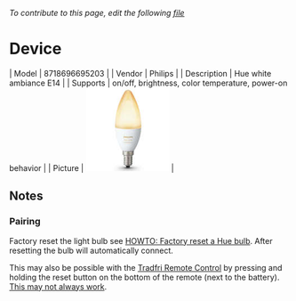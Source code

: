 
*To contribute to this page, edit the following
[file](https://github.com/Koenkk/zigbee2mqtt.io/blob/master/docgen/device_page_notes.js)*

# Device

| Model | 8718696695203  |
| Vendor  | Philips  |
| Description | Hue white ambiance E14 |
| Supports | on/off, brightness, color temperature, power-on behavior |
| Picture | ![../images/devices/8718696695203.jpg](../images/devices/8718696695203.jpg) |

## Notes


### Pairing
Factory reset the light bulb see
[HOWTO: Factory reset a Hue bulb](https://www.youtube.com/watch?v=qvlEAELiJKs).
After resetting the bulb will automatically connect.

This may also be possible with the
[Tradfri Remote Control](https://www.ikea.com/us/en/images/products/tradfri-remote-control__0489469_PE623665_S4.JPG)
by pressing and holding the reset button on the bottom of the remote (next to the battery).
[This may not always work](https://github.com/Koenkk/zigbee2mqtt/issues/296#issuecomment-416923751).

